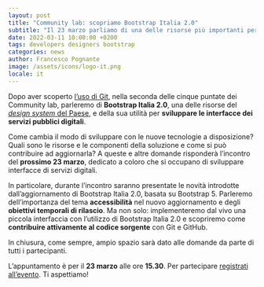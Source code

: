 ```yaml
---
layout: post
title: "Community lab: scopriamo Bootstrap Italia 2.0"
subtitle: "Il 23 marzo parliamo di una delle risorse più importanti per il design system del Paese"
date: 2022-03-11 10:00:00 +0200
tags: developers designers bootstrap
categories: news
author: Francesco Pognante
image: /assets/icons/logo-it.png
locale: it
---
```


Dopo aver scoperto [l’uso di Git](https://www.youtube.com/watch?v=2Ph4VSyi9lU), nella seconda delle cinque puntate dei Community lab, parleremo di **Bootstrap Italia 2.0**, una delle risorse del [*design system* del Paese](https://designers.italia.it/notizie/Per-un-2022-ricco-di-sfide/), e della sua utilità per **sviluppare le interfacce dei servizi pubblici digitali**. 

Come cambia il modo di sviluppare con le nuove tecnologie a disposizione? Quali sono le risorse e le componenti della soluzione e come si può contribuire ad aggiornarla? A queste e altre domande risponderà l’incontro del **prossimo 23 marzo**, dedicato a coloro che si occupano di sviluppare interfacce di servizi digitali. 

In particolare, durante l’incontro saranno presentate le novità introdotte dall’aggiornamento di Bootstrap Italia 2.0, basata su Bootstrap 5. Parleremo dell’importanza del tema **accessibilità** nel nuovo aggiornamento e degli **obiettivi temporali di rilascio**. Ma non solo: implementeremo dal vivo una piccola interfaccia con l’utilizzo di Bootstrap Italia 2.0 e scopriremo come **contribuire attivamente al codice sorgente** con Git e GitHub. 

In chiusura, come sempre, ampio spazio sarà dato alle domande da parte di tutti i partecipanti.

L’appuntamento è per il **23 marzo** alle ore **15.30**. Per partecipare [registrati all’evento](https://mobilizon.it/events/cd3370a7-46bf-4595-a8ff-c9e2e8d9172b). Ti aspettiamo! 
